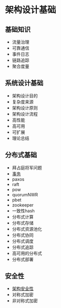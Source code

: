 # 架构设计基础
## 基础知识
- 流量治理
- 可靠通信
- 事件日志
- 链路追踪
- 聚合度量
## 系统设计基础
- 架构设计目的
- 复杂度来源
- 架构设计原则
- 架构设计流程
- 高性能
- 高可用
- 可扩展
- 理论总结
## 分布式基础
- 拜占庭将军问题
- [事务](./分布式基础/事务/README.md)
- paxos
- raft
- pow
- quorumNWR
- pbet
- zookeeper
- 一致性hash
- 分布式计算
- 分布式存储
- 分布式资源池化
- 分布式协同
- 分布式调度
- 分布式追踪
- 高可用的分布式
- 分布式部署
## 安全性
- [架构安全性](./安全性/架构安全性/README.md)
- 对称式加密
- 非对称式加密